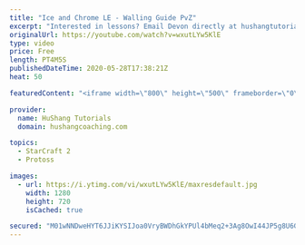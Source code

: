 ```yaml
---
title: "Ice and Chrome LE - Walling Guide PvZ"
excerpt: "Interested in lessons? Email Devon directly at hushangtutorials@outlook.com ------------------------------------------------------------------------------------------------------- Want to support HuShang Tutorials directly? Patreon is a website where you can contribute a monthly donation that will help"
originalUrl: https://youtube.com/watch?v=wxutLYw5KlE
type: video
price: Free
length: PT4M5S
publishedDateTime: 2020-05-28T17:38:21Z
heat: 50

featuredContent: "<iframe width=\"800\" height=\"500\" frameborder=\"0\" src=\"https://www.youtube.com/embed/wxutLYw5KlE\" allow=\"accelerometer; autoplay; encrypted-media; gyroscope; picture-in-picture\" allowfullscreen></iframe>"

provider:
  name: HuShang Tutorials
  domain: hushangcoaching.com

topics:
  - StarCraft 2
  - Protoss

images:
  - url: https://i.ytimg.com/vi/wxutLYw5KlE/maxresdefault.jpg
    width: 1280
    height: 720
    isCached: true

secured: "M01wNNDweHYT6JJiKYSIJoa0VryBWDhGkYPUl4bMeq2+3Ag8OwI44JP5g8U6G1MgpZOiHn8dFhOTrX1tAJdc+E5t6fVTCU1jdFjY3Pgg1GggiergCCMfu1ec45O5dZqA3fHYKG06uzSphq6CE+h3ffY/tKXmW/apyTSNrbpxWf03hAIO2ljFZGCVc727vMIQBGP59ivWXcm+ZEqt7xZhE60XG/0UOHSpijKqhtj2yIhoxJAdf53L4ZGF+HgNe419E1o5MLVffAjfaj5F2ahy1f9p3heMf/CqWu/wq4zICLrqsdBBa3RxggFdAy5FusmpZZYqW6AvNLtk1eXPWwVV3C5AJgC5MyGaWsFfLOmTB1bQFda7Ha1TtHQ4ZONHaPjWeSe9aiFNhPlVPr2uHQX6xJ0PXKpbWtA5DWdQjSBLBaM=;AqBDcASwNCMm79hENL26Ew=="
---
```


